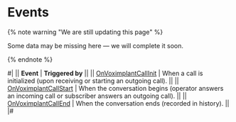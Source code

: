 # Events

{% note warning "We are still updating this page" %}

Some data may be missing here — we will complete it soon.

{% endnote %}

#|
|| **Event** | **Triggered by** ||
|| [OnVoximplantCallInit](./on-voximplant-call-init.md) | When a call is initialized (upon receiving or starting an outgoing call). ||
|| [OnVoximplantCallStart](./on-voximplant-call-start.md) | When the conversation begins (operator answers an incoming call or subscriber answers an outgoing call). ||
|| [OnVoximplantCallEnd](./on-voximplant-call-end.md) | When the conversation ends (recorded in history). ||
|#